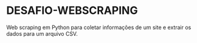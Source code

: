# DESAFIO-WEBSCRAPING
Web scraping em Python para coletar informações de um site e extrair os dados para um arquivo CSV.
